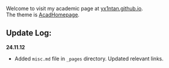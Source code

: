 Welcome to visit my academic page at [yx1ntan.github.io](https://yx1ntan.github.io/).  
The theme is [AcadHomepage](https://github.com/RayeRen/acad-homepage.github.io).

## Update Log:

**24.11.12**
- Added `misc.md` file in `_pages` directory. Updated relevant links.
